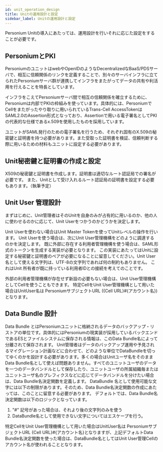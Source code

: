 ```yaml
---
id: unit_operation_design
title: Unitの運用設計と設定
sidebar_label: Unitの運用設計と設定
---
```

Personium Unitの導入にあたっては、運用設計を行いそれに応じた設定をすることが必要です。
<br>
## PersoniumとPKI
PersoniumのユニットはwebやOpenIDのようなDecentralizedなBaaS/PDSサーバで、相互に信頼関係のリンクを定義することで、別々のサーバインフラに立てられたPersoniumサーバ群が連携してインフラをまたがってデータの共有や利活用を行えることを特長としています。

インフラをこえてPersoniumサーバ間で相互の信頼関係を確立するために、Personiumは内部でPKIの枠組みを使っています。具体的には、PersoniumでCellをまたがったやり取りに用いられているTrans-Cell AccessTokenはSAML2.0のAssertion形式となっており、Assertionで用いる電子署名としてPKIの代表的な仕様であるx.509を使用したものを採用しています。

ユニットがSAML発行のための電子署名を行うため、それぞれ固有のX.509の秘密鍵と証明書を持つ必要があります。また受取った証明書を検証、信頼判断する際に用いるための材料もユニットに設定する必要があります。
<br>
## Unit秘密鍵と証明書の作成と設定
X509の秘密鍵と証明書を作成します。証明書は適切なルート認証局での署名が必要です。
また、Unitとして受け入れるルート認証局の証明書を設定する必要もあります。（執筆予定）
<br>
## Unit User 管理設計
まずはじめに、Unit管理者はそのUnitを自身のみが占有的に用いるのか、他の人に使わせるのかに応じて、Unit Userをつかうのかどうかを決定します。

Unit Userを使わない場合はUnit Master Tokenを使ってUnitレベルの操作を行います。
Unit Userを使う場合は、次にUnit User管理機構をどのように調達するのかを決定します。
既に外部に存在する利用者管理機構を使う場合は、SAML形式のトークンを生成する実装が必要となります。
この実装にあたってはUnitに設定する秘密鍵と証明書のペアが必要になることに留意してください。Unit User名として使える文字列は、UTF-8の文字列であれば何の制約もありません。
これはUnit 所有者が既に持っている利用者IDとの接続を考えてのことです。

外部の利用者管理機構が存在せず新設の必要もない場合は、Unit User管理機構としてCellを使うこともできます。
特定CellをUnit User管理機構として用いた場合はUnitUser名は PersoniumサブジェクトURL ({Cell URL}#{アカウント名})となります。
<br>
## Data Bundle 設計
Data Bundle とはPersoniumユニットに格納されるデータのバックアップ・リストアの単位です。具体的にはPersoniumの現実装が採用しているバックエンドであるESとファイルシステムに保存される情報は、このData Bundle名によって分離されて保存されます。
Unit管理者はデータのバックアップ運用や予見されるマイグレーション計画などに合わせて、どのような単位でDataBundleを切ってゆくのかを設計する必要があります。多くの場合はUnitユーザ名をそのままData Bundle名として使えば問題ありません。すべてのユニットユーザのデータを一つのデータバンドルとして保存したり、ユニットユーザの所属組織毎またはユニットユーザ名のプレフィクスなどに応じてデータバンドルを分けたい場合は、Data Bundle名決定関数を定義します。
DataBundle 名として使用可能な文字には以下の制限があります。そのため、Data Bundle名決定関数の作成にあたっては、このことに留意する必要があります。
デフォルトでは、Data Bundle名決定関数は以下のロジックとなっています。
<br>
1. "#" 記号があった場合は、それより後の文字列のみを使う
2. DataBundle名として使用できない文字についてはエスケープを行う。

特定CellをUnit User管理機構として用いた場合はUnitUser名は PersoniumサブジェクトURL {Cell URL}#{アカウント名}となりますが、上記デフォルトData Bundle名決定関数を使った場合は、DataBundle名としてはUnit User管理Cellのアカウント名が使われることとなります。

